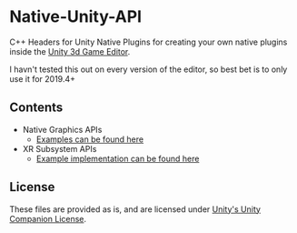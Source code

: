 # Native-Unity-API

C++ Headers for Unity Native Plugins for creating your own native plugins inside the [Unity 3d Game Editor](https://unity.com).

I havn't tested this out on every version of the editor, so best bet is to only use it for 2019.4+

## Contents

- Native Graphics APIs
  - [Examples can be found here](https://github.com/Unity-Technologies/NativeRenderingPlugin)
- XR Subsystem APIs
  - [Example implementation can be found here](https://github.com/googlevr/cardboard)

## License

These files are provided as is, and are licensed under [Unity's Unity Companion License](LICENSE.md).
